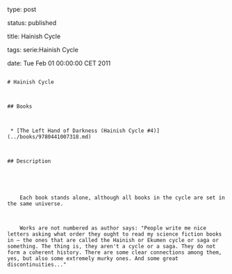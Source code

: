 type: post
status: published
title: Hainish Cycle
tags: serie:Hainish Cycle
date: Tue Feb 01 00:00:00 CET 2011
~~~~~~
# Hainish Cycle

## Books

 * [The Left Hand of Darkness (Hainish Cycle #4)](../books/9780441007318.md)

## Description


    Each book stands alone, although all books in the cycle are set in the same universe.
    
    Works are not numbered as author says: "People write me nice letters asking what order they ought to read my science fiction books in — the ones that are called the Hainish or Ekumen cycle or saga or something. The thing is, they aren't a cycle or a saga. They do not form a coherent history. There are some clear connections among them, yes, but also some extremely murky ones. And some great discontinuities..."


